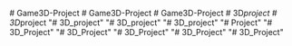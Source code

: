 
#   G a m e 3 D - P r o j e c t  
 #   G a m e 3 D - P r o j e c t  
 #   G a m e 3 D - P r o j e c t  
 #   3 D _ p r o j e c t  
 #   3 D _ p r o j e c t  
 "# 3D_project" 
"# 3D_project" 
"# 3D_project" 
"# Project" 
"# 3D_Project" 
"# 3D_Project" 
"# 3D_Project" 
"# 3D_Project" 
"# 3D_Project" 
